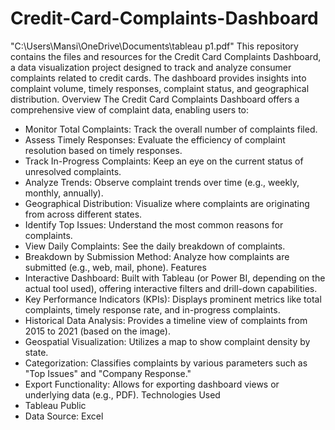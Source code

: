 # Credit-Card-Complaints-Dashboard
"C:\Users\Mansi\OneDrive\Documents\tableau p1.pdf"
This repository contains the files and resources for the Credit Card Complaints Dashboard, a data visualization project designed to track and analyze consumer complaints related to credit cards. The dashboard provides insights into complaint volume, timely responses, complaint status, and geographical distribution.
Overview
The Credit Card Complaints Dashboard offers a comprehensive view of complaint data, enabling users to:
 * Monitor Total Complaints: Track the overall number of complaints filed.
 * Assess Timely Responses: Evaluate the efficiency of complaint resolution based on timely responses.
 * Track In-Progress Complaints: Keep an eye on the current status of unresolved complaints.
 * Analyze Trends: Observe complaint trends over time (e.g., weekly, monthly, annually).
 * Geographical Distribution: Visualize where complaints are originating from across different states.
 * Identify Top Issues: Understand the most common reasons for complaints.
 * View Daily Complaints: See the daily breakdown of complaints.
 * Breakdown by Submission Method: Analyze how complaints are submitted (e.g., web, mail, phone).
Features
 * Interactive Dashboard: Built with Tableau (or Power BI, depending on the actual tool used), offering interactive filters and drill-down capabilities.
 * Key Performance Indicators (KPIs): Displays prominent metrics like total complaints, timely response rate, and in-progress complaints.
 * Historical Data Analysis: Provides a timeline view of complaints from 2015 to 2021 (based on the image).
 * Geospatial Visualization: Utilizes a map to show complaint density by state.
 * Categorization: Classifies complaints by various parameters such as "Top Issues" and "Company Response."
 * Export Functionality: Allows for exporting dashboard views or underlying data (e.g., PDF). 
Technologies Used
 * Tableau Public 
 * Data Source: Excel
